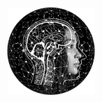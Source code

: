 <p id="start" align="center">
<br>
<a href="#start"><img height="200rem" src="https://github.com/KevinGuerraHuaman/NLP1/blob/main/logo_nlp.png"></a>
<br><br>
</p>
